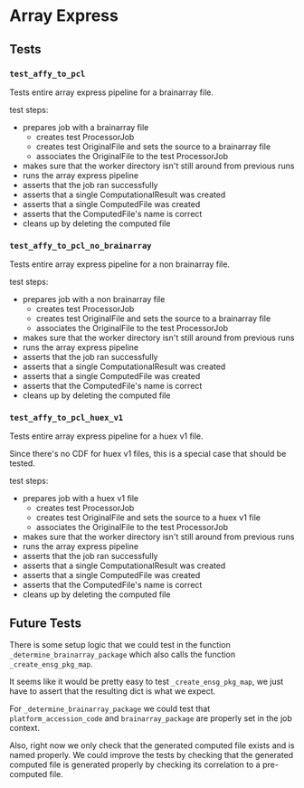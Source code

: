 # Array Express

## Tests

### `test_affy_to_pcl`

Tests entire array express pipeline for a brainarray file.

test steps:
- prepares job with a brainarray file
    - creates test ProcessorJob
    - creates test OriginalFile and sets the source to a brainarray file
    - associates the OriginalFile to the test ProcessorJob
- makes sure that the worker directory isn't still around from previous runs
- runs the array express pipeline
- asserts that the job ran successfully
- asserts that a single ComputationalResult was created
- asserts that a single ComputedFile was created
- asserts that the ComputedFile's name is correct
- cleans up by deleting the computed file

### `test_affy_to_pcl_no_brainarray`

Tests entire array express pipeline for a non brainarray file.

test steps:
- prepares job with a non brainarray file
    - creates test ProcessorJob
    - creates test OriginalFile and sets the source to a brainarray file
    - associates the OriginalFile to the test ProcessorJob
- makes sure that the worker directory isn't still around from previous runs
- runs the array express pipeline
- asserts that the job ran successfully
- asserts that a single ComputationalResult was created
- asserts that a single ComputedFile was created
- asserts that the ComputedFile's name is correct
- cleans up by deleting the computed file

### `test_affy_to_pcl_huex_v1`

Tests entire array express pipeline for a huex v1 file.

Since there's no CDF for huex v1 files, this is a special case that should be tested.

test steps:
- prepares job with a huex v1 file
    - creates test ProcessorJob
    - creates test OriginalFile and sets the source to a huex v1 file
    - associates the OriginalFile to the test ProcessorJob
- makes sure that the worker directory isn't still around from previous runs
- runs the array express pipeline
- asserts that the job ran successfully
- asserts that a single ComputationalResult was created
- asserts that a single ComputedFile was created
- asserts that the ComputedFile's name is correct
- cleans up by deleting the computed file

## Future Tests

There is some setup logic that we could test in the function `_determine_brainarray_package` which also calls the function `_create_ensg_pkg_map`.

It seems like it would be pretty easy to test `_create_ensg_pkg_map`, we just have to assert that the resulting dict is what we expect.

For `_determine_brainarray_package` we could test that `platform_accession_code` and `brainarray_package` are properly set in the job context.

Also, right now we only check that the generated computed file exists and is named properly.
We could improve the tests by checking that the generated computed file is generated properly by checking its correlation to a pre-computed file.
